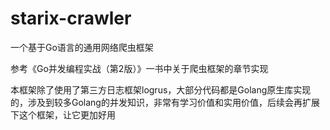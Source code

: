 # starix-crawler
一个基于Go语言的通用网络爬虫框架

参考《Go并发编程实战（第2版）》一书中关于爬虫框架的章节实现

本框架除了使用了第三方日志框架logrus，大部分代码都是Golang原生库实现的，涉及到较多Golang的并发知识，非常有学习价值和实用价值，后续会再扩展下这个框架，让它更加好用

